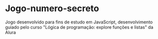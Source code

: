 # Jogo-numero-secreto
 Jogo desenvolvido para fins de estudo em JavaScript, desenvolvimento guiado pelo curso "Lógica de programação: explore funções e listas" da Alura
